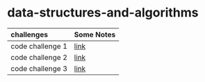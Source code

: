 # data-structures-and-algorithms


|challenges   | Some Notes     |
| :---        |    :--   |   
|   code challenge 1   |   [link](./challenges/challenge1.md)   |
|   code challenge 2   |   [link](./challenges/challenge2.md)   |
|   code challenge 3   |   [link](./challenges/challenge3.md)   |

 
